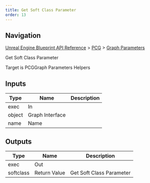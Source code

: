 ```yaml
---
title: Get Soft Class Parameter
order: 13
---
```

## Navigation

[Unreal Engine Blueprint API Reference](https://dev.epicgames.com/documentation/en-us/unreal-engine/BlueprintAPI) > [PCG](https://dev.epicgames.com/documentation/en-us/unreal-engine/BlueprintAPI/PCG) > [Graph Parameters](https://dev.epicgames.com/documentation/en-us/unreal-engine/BlueprintAPI/PCG/GraphParameters)

Get Soft Class Parameter

Target is PCGGraph Parameters Helpers

## Inputs

| Type | Name | Description |
| --- | --- | --- |
| exec | In |  |
| object | Graph Interface |  |
| name | Name |  |

## Outputs

| Type | Name | Description |
| --- | --- | --- |
| exec | Out |  |
| softclass | Return Value | Get Soft Class Parameter |
